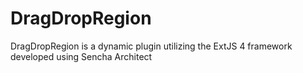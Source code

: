 DragDropRegion
==============

DragDropRegion is a dynamic plugin utilizing the ExtJS 4 framework developed using Sencha Architect
